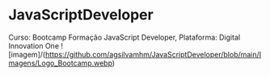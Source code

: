 # JavaScriptDeveloper
Curso: Bootcamp Formação JavaScript Developer, Plataforma: Digital Innovation One
![imagem]/(https://github.com/agsilvamhm/JavaScriptDeveloper/blob/main/Imagens/Logo_Bootcamp.webp)
